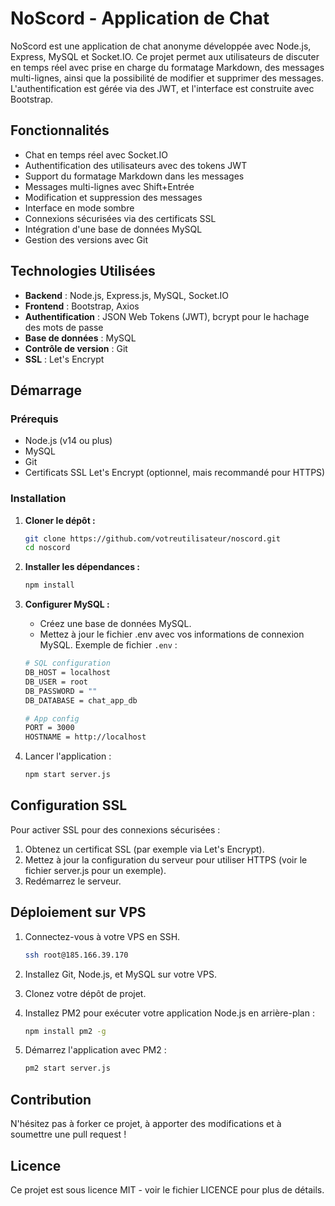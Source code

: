 # NoScord - Application de Chat

NoScord est une application de chat anonyme développée avec Node.js, Express, MySQL et Socket.IO. Ce projet permet aux utilisateurs de discuter en temps réel avec prise en charge du formatage Markdown, des messages multi-lignes, ainsi que la possibilité de modifier et supprimer des messages. L'authentification est gérée via des JWT, et l'interface est construite avec Bootstrap.

## Fonctionnalités

- Chat en temps réel avec Socket.IO
- Authentification des utilisateurs avec des tokens JWT
- Support du formatage Markdown dans les messages
- Messages multi-lignes avec Shift+Entrée
- Modification et suppression des messages
- Interface en mode sombre
- Connexions sécurisées via des certificats SSL
- Intégration d'une base de données MySQL
- Gestion des versions avec Git

## Technologies Utilisées

- **Backend** : Node.js, Express.js, MySQL, Socket.IO
- **Frontend** : Bootstrap, Axios
- **Authentification** : JSON Web Tokens (JWT), bcrypt pour le hachage des mots de passe
- **Base de données** : MySQL
- **Contrôle de version** : Git
- **SSL** : Let's Encrypt

## Démarrage

### Prérequis

- Node.js (v14 ou plus)
- MySQL
- Git
- Certificats SSL Let's Encrypt (optionnel, mais recommandé pour HTTPS)

### Installation

1. **Cloner le dépôt :**

   ```bash
   git clone https://github.com/votreutilisateur/noscord.git
   cd noscord
   ```
2. **Installer les dépendances :**
    ```bash
    npm install
    ```
3. **Configurer MySQL :**

    - Créez une base de données MySQL.
    - Mettez à jour le fichier .env avec vos informations de connexion MySQL.
    Exemple de fichier `.env` :
    ```bash
    # SQL configuration
    DB_HOST = localhost
    DB_USER = root
    DB_PASSWORD = ""
    DB_DATABASE = chat_app_db

    # App config
    PORT = 3000
    HOSTNAME = http://localhost
    ```
4. Lancer l'application :
    ```bash
    npm start server.js
    ```
## Configuration SSL
Pour activer SSL pour des connexions sécurisées :

1. Obtenez un certificat SSL (par exemple via Let's Encrypt).
2. Mettez à jour la configuration du serveur pour utiliser HTTPS (voir le fichier server.js pour un exemple).
3. Redémarrez le serveur.
## Déploiement sur VPS
1. Connectez-vous à votre VPS en SSH.
    ```bash
    ssh root@185.166.39.170
    ```

2. Installez Git, Node.js, et MySQL sur votre VPS.

3. Clonez votre dépôt de projet.

4. Installez PM2 pour exécuter votre application Node.js en arrière-plan :
    ```bash
    npm install pm2 -g
    ```
5. Démarrez l'application avec PM2 :
    ```bash
    pm2 start server.js
    ```
## Contribution
N'hésitez pas à forker ce projet, à apporter des modifications et à soumettre une pull request !

## Licence
Ce projet est sous licence MIT - voir le fichier LICENCE pour plus de détails.